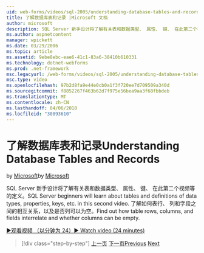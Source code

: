 ```yaml
---
uid: web-forms/videos/sql-2005/understanding-database-tables-and-records
title: 了解数据库表和记录 |Microsoft 文档
author: microsoft
description: SQL Server 新手设计将了解有关表和数据类型、 属性、 键、 在此第二个视频等的定义。 了解如何表行、 列，...
ms.author: aspnetcontent
manager: wpickett
ms.date: 03/29/2006
ms.topic: article
ms.assetid: 9ebe8ebc-eae6-41c1-83a6-38410b610331
ms.technology: dotnet-webforms
ms.prod: .net-framework
msc.legacyurl: /web-forms/videos/sql-2005/understanding-database-tables-and-records
msc.type: video
ms.openlocfilehash: 97b2d8fa9e44e0cb0a1f3f720ee7d709509a340d
ms.sourcegitcommit: f8852267f463b62d7f975e56bea9aa3f68fbbdeb
ms.translationtype: MT
ms.contentlocale: zh-CN
ms.lasthandoff: 04/06/2018
ms.locfileid: "30893610"
---
```

<a name="understanding-database-tables-and-records"></a><span data-ttu-id="96ba8-104">了解数据库表和记录</span><span class="sxs-lookup"><span data-stu-id="96ba8-104">Understanding Database Tables and Records</span></span>
====================
<span data-ttu-id="96ba8-105">by [Microsoft](https://github.com/microsoft)</span><span class="sxs-lookup"><span data-stu-id="96ba8-105">by [Microsoft](https://github.com/microsoft)</span></span>

<span data-ttu-id="96ba8-106">SQL Server 新手设计将了解有关表和数据类型、 属性、 键、 在此第二个视频等的定义。</span><span class="sxs-lookup"><span data-stu-id="96ba8-106">SQL Server beginners will learn about tables and definitions of data types, properties, keys, etc. in this second video.</span></span> <span data-ttu-id="96ba8-107">了解如何表行、 列和字段之间的相互关系，以及是否列可以为空。</span><span class="sxs-lookup"><span data-stu-id="96ba8-107">Find out how table rows, columns, and fields interrelate and whether columns can be empty.</span></span>

[<span data-ttu-id="96ba8-108">&#9654;观看视频 （以分钟为 24）</span><span class="sxs-lookup"><span data-stu-id="96ba8-108">&#9654; Watch video (24 minutes)</span></span>](https://channel9.msdn.com/Blogs/ASP-NET-Site-Videos/understanding-database-tables-and-records)

> [!div class="step-by-step"]
> <span data-ttu-id="96ba8-109">[上一页](what-is-a-database.md)
> [下一页](more-about-column-data-types-and-other-properties.md)</span><span class="sxs-lookup"><span data-stu-id="96ba8-109">[Previous](what-is-a-database.md)
[Next](more-about-column-data-types-and-other-properties.md)</span></span>
